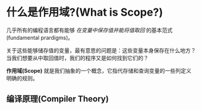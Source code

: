 # 什么是作用域?(What is Scope?)
几乎所有的编程语言都有能够 *在变量中保存值并能将值取回* 的基本范式(fundamental prardigms)。

关于这些能够储存值的变量，最有意思的问题是：这些变量本身保存在什么地方？当我们想要从中取回值时，我们的程序又是如何找到它们的？

**作用域(Scope)** 就是我们抽象的一个概念，它指代存储和查询变量的一些列定义明确的规则。

## 编译原理(Compiler Theory)
